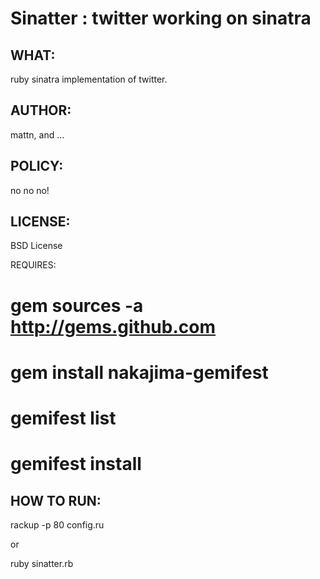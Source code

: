 Sinatter : twitter working on sinatra
=====================================

WHAT:
-----
ruby sinatra implementation of twitter.

AUTHOR:
-------
mattn, and ...

POLICY:
-------
no no no!

LICENSE:
--------
BSD License

REQUIRES:

# gem sources -a http://gems.github.com
# gem install nakajima-gemifest
# gemifest list
# gemifest install

HOW TO RUN:
-----------

  rackup -p 80 config.ru

or

  ruby sinatter.rb

